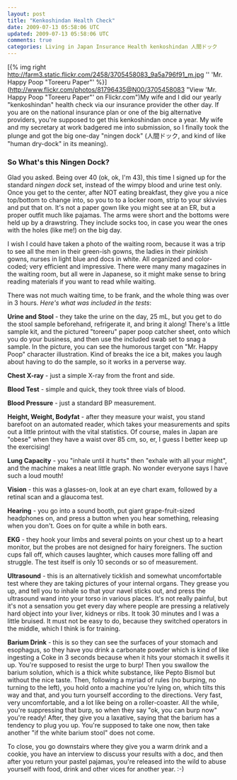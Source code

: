 ```yaml
---           
layout: post
title: "Kenkoshindan Health Check"
date: 2009-07-13 05:58:06 UTC
updated: 2009-07-13 05:58:06 UTC
comments: true
categories: Living in Japan Insurance Health kenkoshindan 人間ドック
---
```

 

[{% img right http://farm3.static.flickr.com/2458/3705458083_9a5a796f91_m.jpg '' 'Mr. Happy Poop "Toreeru Paper"' %}](http://www.flickr.com/photos/81796435@N00/3705458083 "View 'Mr. Happy Poop "Toreeru Paper"' on Flickr.com")My wife and I did our yearly "kenkoshindan" health check via our insurance provider the other day. If you are on the national insurance plan or one of the big alternative providers, you're supposed to get this kenkoshindan once a year. My wife and my secretary at work badgered me into submission, so I finally took the plunge and got the big one-day "ningen dock" (人間ドック, and kind of like "human dry-dock" in its meaning). 


### So What's this Ningen Dock?



Glad you asked. Being over 40 (ok, ok, I'm 43), this time I signed up for the standard _ningen dock_ set, instead of the wimpy blood and urine test only. Once you get to the center, after NOT eating breakfast, they give you a nice top/bottom to change into, so you to to a locker room, strip to your skivvies and put that on. It's not a paper gown like you might see at an ER, but a proper outfit much like pajamas. The arms were short and the bottoms were held up by a drawstring. They include socks too, in case you wear the ones with the holes (like me!) on the big day. 


I wish I could have taken a photo of the waiting room, because it was a trip to see all the men in their green-ish gowns, the ladies in their pinkish gowns, nurses in light blue and docs in white. All organized and color-coded; very efficient and impressive. There were many many magazines in the waiting room, but all were in Japanese, so it might make sense to bring reading materials if you want to read while waiting. 


There was not much waiting time, to be frank, and the whole thing was over in 3 hours. _Here's what was included in the tests_: 





**Urine and Stool** - they take the urine on the day, 25 mL, but you get to do the stool sample beforehand, refrigerate it, and bring it along! There's a little sample kit, and the pictured "toreeru" paper poop catcher sheet, onto which you do your business, and then use the included swab set to snag a sample. In the picture, you can see the humorous target con "Mr. Happy Poop" character illustration. Kind of breaks the ice a bit, makes you laugh about having to do the sample, so it works in a perverse way.


**Chest X-ray** - just a simple X-ray from the front and side. 


**Blood Test** - simple and quick, they took three vials of blood. 


**Blood Pressure** - just a standard BP measurement. 


**Height, Weight, Bodyfat** - after they measure your waist, you stand barefoot on an automated reader, which takes your measurements and spits out a little printout with the vital statistics. Of course, males in Japan are "obese" when they have a waist over 85 cm, so, er, I guess I better keep up the exercising! 


**Lung Capacity** - you "inhale until it hurts" then "exhale with all your might", and the machine makes a neat little graph. No wonder everyone says I have such a loud mouth!


**Vision** - this was a glasses-on, look at an eye chart exam, followed by a retinal scan and a glaucoma test.


**Hearing** - you go into a sound booth, put giant grape-fruit-sized headphones on, and press a button when you hear something, releasing when you don't. Goes on for quite a while in both ears. 


**EKG** - they hook your limbs and several points on your chest up to a heart monitor, but the probes are not designed for hairy foreigners. The suction cups fall off, which causes laughter, which causes more falling off and struggle. The test itself is only 10 seconds or so of measurement.


**Ultrasound** - this is an alternatively ticklish and somewhat uncomfortable test where they are taking pictures of your internal organs. They grease you up, and tell you to inhale so that your navel sticks out, and press the ultrasound wand into your torso in various places. It's not really painful, but it's not a sensation you get every day where people are pressing a relatively hard object into your liver, kidneys or ribs. It took 30 minutes and I was a little bruised. It must not be easy to do, because they switched operators in the middle, which I think is for training.


**Barium Drink** - this is so they can see the surfaces of your stomach and esophagus, so they have you drink a carbonate powder which is kind of like ingesting a Coke in 3 seconds because when it hits your stomach it swells it up. You're supposed to resist the urge to burp! Then you swallow the barium solution, which is a thick white substance, like Pepto Bismol but without the nice taste. Then, following a myriad of rules (no burping, no turning to the left), you hold onto a machine you're lying on, which tilts this way and that, and you turn yourself according to the directions. Very fast, very uncomfortable, and a lot like being on a roller-coaster. All the while, you're suppressing that burp, so when they say "ok, you can burp now" you're ready! After, they give you a laxative, saying that the barium has a tendency to plug you up. You're supposed to take one now, then take another "if the white barium stool" does not come. 





To close, you go downstairs where they give you a warm drink and a cookie, you have an interview to discuss your results with a doc, and then after you return your pastel pajamas, you're released into the wild to abuse yourself with food, drink and other vices for another year. :-)

